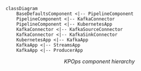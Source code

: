 ```mermaid
classDiagram
    BaseDefaultsComponent <|-- PipelineComponent
    PipelineComponent <|-- KafkaConnector
    PipelineComponent <|-- KubernetesApp
    KafkaConnector <|-- KafkaSourceConnector
    KafkaConnector <|-- KafkaSinkConnector
    KubernetesApp <|-- KafkaApp
    KafkaApp <|-- StreamsApp
    KafkaApp <|-- ProducerApp
```
<p style="text-align: center;"><i>KPOps component hierarchy</i></p>
